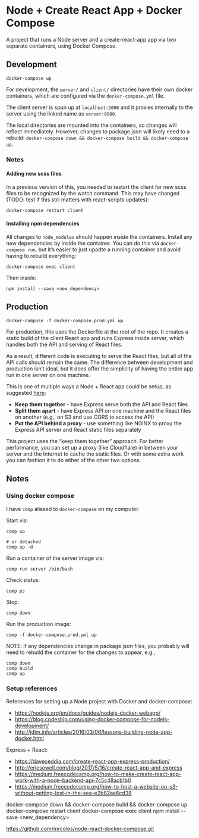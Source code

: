 # Node + Create React App + Docker Compose

A project that runs a Node server and a create-react-app app via two separate containers, using Docker Compose.

## Development

```
docker-compose up
```

For development, the `server/` and `client/` directories have their own docker containers, which are configured via the `docker-compose.yml` file.

The client server is spun up at `localhost:3000` and it proxies internally to the server using the linked name as `server:8080`.

The local directories are mounted into the containers, so changes will reflect immediately. However, changes to package.json will likely need to a rebuild: `docker-compose down && docker-compose build && docker-compose up`.

### Notes

#### Adding new scss files

In a previous version of this, you needed to restart the client for new scss files to be recognized by the watch command. This may have changed (TODO: test if this still matters with react-scripts updates):

```
docker-compose restart client
```

#### Installing npm dependencies

All changes to `node_modules` should happen _inside_ the containers. Install any new dependencies by inside the container. You can do this via `docker-compose run`, but it’s easier to just upadte a running container and avoid having to rebuild everything:

```
docker-compose exec client
```

Then inside:

```
npm install --save <new_dependency>
```

## Production

```
docker-compose -f docker-compose.prod.yml up
```

For production, this uses the Dockerfile at the root of the repo. It creates a static build of the client React app and runs Express inside server, which handles both the API and serving of React files.

As a result, different code is executing to serve the React files, but all of the API calls should remain the same. The difference between development and production isn’t ideal, but it does offer the simplicity of having the entire app run in one server on one machine.

This is one of multiple ways a Node + React app could be setup, as suggested [here](https://daveceddia.com/create-react-app-express-production/):

- **Keep them together** - have Express serve both the API and React files
- **Split them apart** - have Express API on one machine and the React files on another (e.g., on S3 and use CORS to access the API)
- **Put the API behind a proxy** - use something like NGINX to proxy the Express API server and React static files separately

This project uses the “keep them together” approach. For better performance, you can set up a proxy (like Cloudflare) in between your server and the Internet to cache the static files. Or with some extra work you can fashion it to do either of the other two options.

## Notes

### Using docker compose

I have `comp` aliased to `docker-compose` on my computer.

Start via:

```
comp up

# or detached
comp up -d
```

Run a container of the server image via:

```
comp run server /bin/bash
```

Check status:

```
comp ps
```

Stop:

```
comp down
```

Run the production image:

```
comp -f docker-compose.prod.yml up
```

NOTE: if any dependencies change in package.json files, you probably will need to rebuild the container for the changes to appear, e.g.,

```
comp down
comp build
comp up
```

### Setup references

References for setting up a Node project with Docker and docker-compose:

- https://nodejs.org/en/docs/guides/nodejs-docker-webapp/
- https://blog.codeship.com/using-docker-compose-for-nodejs-development/
- http://jdlm.info/articles/2016/03/06/lessons-building-node-app-docker.html

Express + React:

- https://daveceddia.com/create-react-app-express-production/
- http://ericsowell.com/blog/2017/5/16/create-react-app-and-express
- https://medium.freecodecamp.org/how-to-make-create-react-app-work-with-a-node-backend-api-7c5c48acb1b0
- https://medium.freecodecamp.org/how-to-host-a-website-on-s3-without-getting-lost-in-the-sea-e2b82aa6cd38



docker-compose down && docker-compose build && docker-compose up
docker-compose restart client
docker-compose exec client
npm install --save <new_dependency>


https://github.com/mrcoles/node-react-docker-compose.git 
